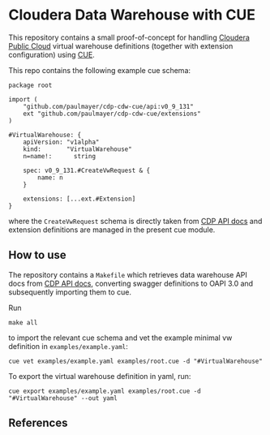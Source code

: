Cloudera Data Warehouse with CUE
================================

This repository contains a small proof-of-concept for handling [Cloudera Public Cloud][CDP] virtual
warehouse definitions (together with extension configuration) using [CUE][CUE].

This repo contains the following example cue schema:

```
package root

import (
	"github.com/paulmayer/cdp-cdw-cue/api:v0_9_131"
    ext "github.com/paulmayer/cdp-cdw-cue/extensions"
)

#VirtualWarehouse: {
	apiVersion: "v1alpha"
	kind:       "VirtualWarehouse"
    n=name!:      string

	spec: v0_9_131.#CreateVwRequest & {
        name: n
    }

	extensions: [...ext.#Extension]
}

```

where the `CreateVwRequest` schema is directly taken from [CDP API docs][CDPAPI] and
extension definitions are managed in the present cue module.


How to use
----------

The repository contains a `Makefile` which retrieves data warehouse API docs from [CDP API docs][CDPAPI], converting
swagger definitions to OAPI 3.0 and subsequently importing them to cue.

Run 

```
make all
```

to import the relevant cue schema and vet the example minimal vw definition in `examples/example.yaml`:

```
cue vet examples/example.yaml examples/root.cue -d "#VirtualWarehouse"
```

To export the virtual warehouse definition in yaml, run:

```
cue export examples/example.yaml examples/root.cue -d "#VirtualWarehouse" --out yaml
```

References
----------

[CDP]: https://docs.cloudera.com/cdp-public-cloud/cloud/overview/topics/cdp-public-cloud.html
[CUE]: https://cuelang.org/
[CDPAPI]: https://github.com/cloudera/cdp-dev-docs/tree/master/api-docs/swagger
